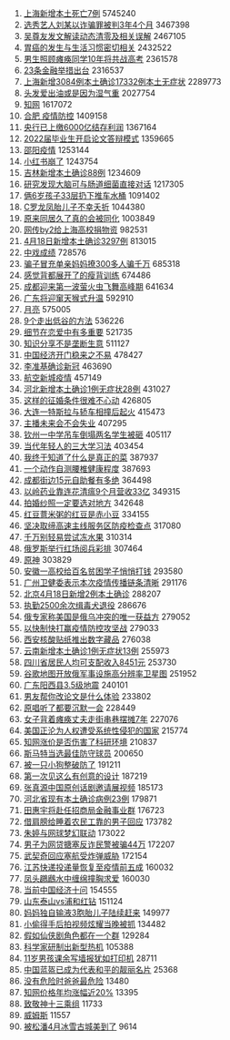 1. [上海新增本土死亡7例](https://s.weibo.com//weibo?q=%23%E4%B8%8A%E6%B5%B7%E6%96%B0%E5%A2%9E%E6%9C%AC%E5%9C%9F%E6%AD%BB%E4%BA%A17%E4%BE%8B%23&Refer=top) 5745240
2. [选秀艺人刘某以诈骗罪被判3年4个月](https://s.weibo.com//weibo?q=%23%E9%80%89%E7%A7%80%E8%89%BA%E4%BA%BA%E5%88%98%E6%9F%90%E4%BB%A5%E8%AF%88%E9%AA%97%E7%BD%AA%E8%A2%AB%E5%88%A43%E5%B9%B44%E4%B8%AA%E6%9C%88%23&Refer=top) 3467398
3. [吴尊友发文解读动态清零及相关误解](https://s.weibo.com//weibo?q=%23%E5%90%B4%E5%B0%8A%E5%8F%8B%E5%8F%91%E6%96%87%E8%A7%A3%E8%AF%BB%E5%8A%A8%E6%80%81%E6%B8%85%E9%9B%B6%E5%8F%8A%E7%9B%B8%E5%85%B3%E8%AF%AF%E8%A7%A3%23&Refer=top) 2467105
4. [胃癌的发生与生活习惯密切相关](https://s.weibo.com//weibo?q=%23%E8%83%83%E7%99%8C%E7%9A%84%E5%8F%91%E7%94%9F%E4%B8%8E%E7%94%9F%E6%B4%BB%E4%B9%A0%E6%83%AF%E5%AF%86%E5%88%87%E7%9B%B8%E5%85%B3%23&Refer=top) 2432522
5. [男生照顾瘫痪同学10年将共战高考](https://s.weibo.com//weibo?q=%23%E7%94%B7%E7%94%9F%E7%85%A7%E9%A1%BE%E7%98%AB%E7%97%AA%E5%90%8C%E5%AD%A610%E5%B9%B4%E5%B0%86%E5%85%B1%E6%88%98%E9%AB%98%E8%80%83%23&Refer=top) 2361578
6. [23条金融举措出台](https://s.weibo.com//weibo?q=%2323%E6%9D%A1%E9%87%91%E8%9E%8D%E4%B8%BE%E6%8E%AA%E5%87%BA%E5%8F%B0%23&Refer=top) 2316537
7. [上海新增3084例本土确诊17332例本土无症状](https://s.weibo.com//weibo?q=%23%E4%B8%8A%E6%B5%B7%E6%96%B0%E5%A2%9E3084%E4%BE%8B%E6%9C%AC%E5%9C%9F%E7%A1%AE%E8%AF%8A17332%E4%BE%8B%E6%9C%AC%E5%9C%9F%E6%97%A0%E7%97%87%E7%8A%B6%23&Refer=top) 2289773
8. [头发爱出油或是因为湿气重](https://s.weibo.com//weibo?q=%23%E5%A4%B4%E5%8F%91%E7%88%B1%E5%87%BA%E6%B2%B9%E6%88%96%E6%98%AF%E5%9B%A0%E4%B8%BA%E6%B9%BF%E6%B0%94%E9%87%8D%23&Refer=top) 2027754
9. [知网](https://s.weibo.com//weibo?q=%E7%9F%A5%E7%BD%91&Refer=top) 1617072
10. [合肥 疫情防控](https://s.weibo.com//weibo?q=%E5%90%88%E8%82%A5%20%E7%96%AB%E6%83%85%E9%98%B2%E6%8E%A7&Refer=top) 1409158
11. [央行已上缴6000亿结存利润](https://s.weibo.com//weibo?q=%23%E5%A4%AE%E8%A1%8C%E5%B7%B2%E4%B8%8A%E7%BC%B46000%E4%BA%BF%E7%BB%93%E5%AD%98%E5%88%A9%E6%B6%A6%23&Refer=top) 1367164
12. [2022届毕业生开启论文答辩模式](https://s.weibo.com//weibo?q=%232022%E5%B1%8A%E6%AF%95%E4%B8%9A%E7%94%9F%E5%BC%80%E5%90%AF%E8%AE%BA%E6%96%87%E7%AD%94%E8%BE%A9%E6%A8%A1%E5%BC%8F%23&Refer=top) 1359665
13. [邵阳疫情](https://s.weibo.com//weibo?q=%23%E9%82%B5%E9%98%B3%E7%96%AB%E6%83%85%23&Refer=top) 1253144
14. [小红书崩了](https://s.weibo.com//weibo?q=%23%E5%B0%8F%E7%BA%A2%E4%B9%A6%E5%B4%A9%E4%BA%86%23&Refer=top) 1243754
15. [吉林新增本土确诊88例](https://s.weibo.com//weibo?q=%23%E5%90%89%E6%9E%97%E6%96%B0%E5%A2%9E%E6%9C%AC%E5%9C%9F%E7%A1%AE%E8%AF%8A88%E4%BE%8B%23&Refer=top) 1234609
16. [研究发现大脑可与肠道细菌直接对话](https://s.weibo.com//weibo?q=%23%E7%A0%94%E7%A9%B6%E5%8F%91%E7%8E%B0%E5%A4%A7%E8%84%91%E5%8F%AF%E4%B8%8E%E8%82%A0%E9%81%93%E7%BB%86%E8%8F%8C%E7%9B%B4%E6%8E%A5%E5%AF%B9%E8%AF%9D%23&Refer=top) 1217305
17. [俩6岁孩子33层扔下推车水桶](https://s.weibo.com//weibo?q=%23%E4%BF%A96%E5%B2%81%E5%AD%A9%E5%AD%9033%E5%B1%82%E6%89%94%E4%B8%8B%E6%8E%A8%E8%BD%A6%E6%B0%B4%E6%A1%B6%23&Refer=top) 1091402
18. [C罗龙凤胎儿子不幸夭折](https://s.weibo.com//weibo?q=%23C%E7%BD%97%E9%BE%99%E5%87%A4%E8%83%8E%E5%84%BF%E5%AD%90%E4%B8%8D%E5%B9%B8%E5%A4%AD%E6%8A%98%23&Refer=top) 1044380
19. [原来同居久了真的会被同化](https://s.weibo.com//weibo?q=%23%E5%8E%9F%E6%9D%A5%E5%90%8C%E5%B1%85%E4%B9%85%E4%BA%86%E7%9C%9F%E7%9A%84%E4%BC%9A%E8%A2%AB%E5%90%8C%E5%8C%96%23&Refer=top) 1003849
20. [网传by2给上海高校捐物资](https://s.weibo.com//weibo?q=%23%E7%BD%91%E4%BC%A0by2%E7%BB%99%E4%B8%8A%E6%B5%B7%E9%AB%98%E6%A0%A1%E6%8D%90%E7%89%A9%E8%B5%84%23&Refer=top) 982531
21. [4月18日新增本土确诊3297例](https://s.weibo.com//weibo?q=%234%E6%9C%8818%E6%97%A5%E6%96%B0%E5%A2%9E%E6%9C%AC%E5%9C%9F%E7%A1%AE%E8%AF%8A3297%E4%BE%8B%23&Refer=top) 813015
22. [中戏成绩](https://s.weibo.com//weibo?q=%23%E4%B8%AD%E6%88%8F%E6%88%90%E7%BB%A9%23&Refer=top) 728576
23. [骗子冒充单亲妈妈撩300多人骗千万](https://s.weibo.com//weibo?q=%23%E9%AA%97%E5%AD%90%E5%86%92%E5%85%85%E5%8D%95%E4%BA%B2%E5%A6%88%E5%A6%88%E6%92%A9300%E5%A4%9A%E4%BA%BA%E9%AA%97%E5%8D%83%E4%B8%87%23&Refer=top) 685318
24. [感觉背都展开了的瘦背训练](https://s.weibo.com//weibo?q=%23%E6%84%9F%E8%A7%89%E8%83%8C%E9%83%BD%E5%B1%95%E5%BC%80%E4%BA%86%E7%9A%84%E7%98%A6%E8%83%8C%E8%AE%AD%E7%BB%83%23&Refer=top) 674486
25. [成都迎来第一波萤火虫飞舞高峰期](https://s.weibo.com//weibo?q=%23%E6%88%90%E9%83%BD%E8%BF%8E%E6%9D%A5%E7%AC%AC%E4%B8%80%E6%B3%A2%E8%90%A4%E7%81%AB%E8%99%AB%E9%A3%9E%E8%88%9E%E9%AB%98%E5%B3%B0%E6%9C%9F%23&Refer=top) 641634
26. [广东将迎窜天猴式升温](https://s.weibo.com//weibo?q=%23%E5%B9%BF%E4%B8%9C%E5%B0%86%E8%BF%8E%E7%AA%9C%E5%A4%A9%E7%8C%B4%E5%BC%8F%E5%8D%87%E6%B8%A9%23&Refer=top) 592910
27. [月亮](https://s.weibo.com//weibo?q=%E6%9C%88%E4%BA%AE&Refer=top) 575005
28. [9个走出低谷的方法](https://s.weibo.com//weibo?q=%239%E4%B8%AA%E8%B5%B0%E5%87%BA%E4%BD%8E%E8%B0%B7%E7%9A%84%E6%96%B9%E6%B3%95%23&Refer=top) 536226
29. [细节在恋爱中有多重要](https://s.weibo.com//weibo?q=%23%E7%BB%86%E8%8A%82%E5%9C%A8%E6%81%8B%E7%88%B1%E4%B8%AD%E6%9C%89%E5%A4%9A%E9%87%8D%E8%A6%81%23&Refer=top) 521735
30. [知识分享不是垄断生意](https://s.weibo.com//weibo?q=%23%E7%9F%A5%E8%AF%86%E5%88%86%E4%BA%AB%E4%B8%8D%E6%98%AF%E5%9E%84%E6%96%AD%E7%94%9F%E6%84%8F%23&Refer=top) 511127
31. [中国经济开门稳来之不易](https://s.weibo.com//weibo?q=%23%E4%B8%AD%E5%9B%BD%E7%BB%8F%E6%B5%8E%E5%BC%80%E9%97%A8%E7%A8%B3%E6%9D%A5%E4%B9%8B%E4%B8%8D%E6%98%93%23&Refer=top) 478427
32. [李准基确诊新冠](https://s.weibo.com//weibo?q=%23%E6%9D%8E%E5%87%86%E5%9F%BA%E7%A1%AE%E8%AF%8A%E6%96%B0%E5%86%A0%23&Refer=top) 463690
33. [航空新城疫情](https://s.weibo.com//weibo?q=%E8%88%AA%E7%A9%BA%E6%96%B0%E5%9F%8E%E7%96%AB%E6%83%85&Refer=top) 457149
34. [河北新增本土确诊1例无症状28例](https://s.weibo.com//weibo?q=%23%E6%B2%B3%E5%8C%97%E6%96%B0%E5%A2%9E%E6%9C%AC%E5%9C%9F%E7%A1%AE%E8%AF%8A1%E4%BE%8B%E6%97%A0%E7%97%87%E7%8A%B628%E4%BE%8B%23&Refer=top) 431027
35. [这样的征婚条件很难不心动](https://s.weibo.com//weibo?q=%23%E8%BF%99%E6%A0%B7%E7%9A%84%E5%BE%81%E5%A9%9A%E6%9D%A1%E4%BB%B6%E5%BE%88%E9%9A%BE%E4%B8%8D%E5%BF%83%E5%8A%A8%23&Refer=top) 426805
36. [大连一特斯拉与轿车相撞后起火](https://s.weibo.com//weibo?q=%23%E5%A4%A7%E8%BF%9E%E4%B8%80%E7%89%B9%E6%96%AF%E6%8B%89%E4%B8%8E%E8%BD%BF%E8%BD%A6%E7%9B%B8%E6%92%9E%E5%90%8E%E8%B5%B7%E7%81%AB%23&Refer=top) 415473
37. [主播未来会不会失业](https://s.weibo.com//weibo?q=%23%E4%B8%BB%E6%92%AD%E6%9C%AA%E6%9D%A5%E4%BC%9A%E4%B8%8D%E4%BC%9A%E5%A4%B1%E4%B8%9A%23&Refer=top) 407295
38. [钦州一中学吊车倒塌两名学生被砸](https://s.weibo.com//weibo?q=%23%E9%92%A6%E5%B7%9E%E4%B8%80%E4%B8%AD%E5%AD%A6%E5%90%8A%E8%BD%A6%E5%80%92%E5%A1%8C%E4%B8%A4%E5%90%8D%E5%AD%A6%E7%94%9F%E8%A2%AB%E7%A0%B8%23&Refer=top) 405117
39. [当代年轻人的三大学习法](https://s.weibo.com//weibo?q=%23%E5%BD%93%E4%BB%A3%E5%B9%B4%E8%BD%BB%E4%BA%BA%E7%9A%84%E4%B8%89%E5%A4%A7%E5%AD%A6%E4%B9%A0%E6%B3%95%23&Refer=top) 403454
40. [我终于知道了什么是真正的菜](https://s.weibo.com//weibo?q=%E6%88%91%E7%BB%88%E4%BA%8E%E7%9F%A5%E9%81%93%E4%BA%86%E4%BB%80%E4%B9%88%E6%98%AF%E7%9C%9F%E6%AD%A3%E7%9A%84%E8%8F%9C&Refer=top) 387937
41. [一个动作自测腰椎健康程度](https://s.weibo.com//weibo?q=%23%E4%B8%80%E4%B8%AA%E5%8A%A8%E4%BD%9C%E8%87%AA%E6%B5%8B%E8%85%B0%E6%A4%8E%E5%81%A5%E5%BA%B7%E7%A8%8B%E5%BA%A6%23&Refer=top) 387693
42. [成都街边15元自助餐有多绝](https://s.weibo.com//weibo?q=%23%E6%88%90%E9%83%BD%E8%A1%97%E8%BE%B915%E5%85%83%E8%87%AA%E5%8A%A9%E9%A4%90%E6%9C%89%E5%A4%9A%E7%BB%9D%23&Refer=top) 364498
43. [以岭药业靠连花清瘟9个月营收33亿](https://s.weibo.com//weibo?q=%23%E4%BB%A5%E5%B2%AD%E8%8D%AF%E4%B8%9A%E9%9D%A0%E8%BF%9E%E8%8A%B1%E6%B8%85%E7%98%9F9%E4%B8%AA%E6%9C%88%E8%90%A5%E6%94%B633%E4%BA%BF%23&Refer=top) 349315
44. [拍婚纱照一定要选对地方](https://s.weibo.com//weibo?q=%23%E6%8B%8D%E5%A9%9A%E7%BA%B1%E7%85%A7%E4%B8%80%E5%AE%9A%E8%A6%81%E9%80%89%E5%AF%B9%E5%9C%B0%E6%96%B9%23&Refer=top) 342648
45. [红豆薏米粥的红豆是赤小豆](https://s.weibo.com//weibo?q=%23%E7%BA%A2%E8%B1%86%E8%96%8F%E7%B1%B3%E7%B2%A5%E7%9A%84%E7%BA%A2%E8%B1%86%E6%98%AF%E8%B5%A4%E5%B0%8F%E8%B1%86%23&Refer=top) 334155
46. [坚决取缔高速主线服务区防疫检查点](https://s.weibo.com//weibo?q=%23%E5%9D%9A%E5%86%B3%E5%8F%96%E7%BC%94%E9%AB%98%E9%80%9F%E4%B8%BB%E7%BA%BF%E6%9C%8D%E5%8A%A1%E5%8C%BA%E9%98%B2%E7%96%AB%E6%A3%80%E6%9F%A5%E7%82%B9%23&Refer=top) 317080
47. [千万别轻易尝试冻水果](https://s.weibo.com//weibo?q=%23%E5%8D%83%E4%B8%87%E5%88%AB%E8%BD%BB%E6%98%93%E5%B0%9D%E8%AF%95%E5%86%BB%E6%B0%B4%E6%9E%9C%23&Refer=top) 310314
48. [俄罗斯举行红场阅兵彩排](https://s.weibo.com//weibo?q=%23%E4%BF%84%E7%BD%97%E6%96%AF%E4%B8%BE%E8%A1%8C%E7%BA%A2%E5%9C%BA%E9%98%85%E5%85%B5%E5%BD%A9%E6%8E%92%23&Refer=top) 307464
49. [原神](https://s.weibo.com//weibo?q=%23%E5%8E%9F%E7%A5%9E%23&Refer=top) 303829
50. [安徽一高校给百名贫困学子悄悄打钱](https://s.weibo.com//weibo?q=%23%E5%AE%89%E5%BE%BD%E4%B8%80%E9%AB%98%E6%A0%A1%E7%BB%99%E7%99%BE%E5%90%8D%E8%B4%AB%E5%9B%B0%E5%AD%A6%E5%AD%90%E6%82%84%E6%82%84%E6%89%93%E9%92%B1%23&Refer=top) 293580
51. [广州卫健委表示本次疫情传播链条清晰](https://s.weibo.com//weibo?q=%23%E5%B9%BF%E5%B7%9E%E5%8D%AB%E5%81%A5%E5%A7%94%E8%A1%A8%E7%A4%BA%E6%9C%AC%E6%AC%A1%E7%96%AB%E6%83%85%E4%BC%A0%E6%92%AD%E9%93%BE%E6%9D%A1%E6%B8%85%E6%99%B0%23&Refer=top) 291176
52. [北京4月18日新增2例本土确诊](https://s.weibo.com//weibo?q=%23%E5%8C%97%E4%BA%AC4%E6%9C%8818%E6%97%A5%E6%96%B0%E5%A2%9E2%E4%BE%8B%E6%9C%AC%E5%9C%9F%E7%A1%AE%E8%AF%8A%23&Refer=top) 288207
53. [执勤2500余次缉毒犬退役](https://s.weibo.com//weibo?q=%23%E6%89%A7%E5%8B%A42500%E4%BD%99%E6%AC%A1%E7%BC%89%E6%AF%92%E7%8A%AC%E9%80%80%E5%BD%B9%23&Refer=top) 286676
54. [俄专家称美国是俄乌冲突的唯一获益方](https://s.weibo.com//weibo?q=%23%E4%BF%84%E4%B8%93%E5%AE%B6%E7%A7%B0%E7%BE%8E%E5%9B%BD%E6%98%AF%E4%BF%84%E4%B9%8C%E5%86%B2%E7%AA%81%E7%9A%84%E5%94%AF%E4%B8%80%E8%8E%B7%E7%9B%8A%E6%96%B9%23&Refer=top) 279052
55. [以快制快打赢疫情防控攻坚战](https://s.weibo.com//weibo?q=%23%E4%BB%A5%E5%BF%AB%E5%88%B6%E5%BF%AB%E6%89%93%E8%B5%A2%E7%96%AB%E6%83%85%E9%98%B2%E6%8E%A7%E6%94%BB%E5%9D%9A%E6%88%98%23&Refer=top) 279033
56. [西安核酸贴纸推出数字藏品](https://s.weibo.com//weibo?q=%23%E8%A5%BF%E5%AE%89%E6%A0%B8%E9%85%B8%E8%B4%B4%E7%BA%B8%E6%8E%A8%E5%87%BA%E6%95%B0%E5%AD%97%E8%97%8F%E5%93%81%23&Refer=top) 276038
57. [云南新增本土确诊1例无症状13例](https://s.weibo.com//weibo?q=%23%E4%BA%91%E5%8D%97%E6%96%B0%E5%A2%9E%E6%9C%AC%E5%9C%9F%E7%A1%AE%E8%AF%8A1%E4%BE%8B%E6%97%A0%E7%97%87%E7%8A%B613%E4%BE%8B%23&Refer=top) 255973
58. [四川省居民人均可支配收入8451元](https://s.weibo.com//weibo?q=%23%E5%9B%9B%E5%B7%9D%E7%9C%81%E5%B1%85%E6%B0%91%E4%BA%BA%E5%9D%87%E5%8F%AF%E6%94%AF%E9%85%8D%E6%94%B6%E5%85%A58451%E5%85%83%23&Refer=top) 253730
59. [谷歌地图开放俄军事设施高分辨率卫星图](https://s.weibo.com//weibo?q=%23%E8%B0%B7%E6%AD%8C%E5%9C%B0%E5%9B%BE%E5%BC%80%E6%94%BE%E4%BF%84%E5%86%9B%E4%BA%8B%E8%AE%BE%E6%96%BD%E9%AB%98%E5%88%86%E8%BE%A8%E7%8E%87%E5%8D%AB%E6%98%9F%E5%9B%BE%23&Refer=top) 251952
60. [广东阳西县3.5级地震](https://s.weibo.com//weibo?q=%23%E5%B9%BF%E4%B8%9C%E9%98%B3%E8%A5%BF%E5%8E%BF3.5%E7%BA%A7%E5%9C%B0%E9%9C%87%23&Refer=top) 240101
61. [男友帮你改论文是什么体验](https://s.weibo.com//weibo?q=%23%E7%94%B7%E5%8F%8B%E5%B8%AE%E4%BD%A0%E6%94%B9%E8%AE%BA%E6%96%87%E6%98%AF%E4%BB%80%E4%B9%88%E4%BD%93%E9%AA%8C%23&Refer=top) 233802
62. [原唱听了都要沉默一会](https://s.weibo.com//weibo?q=%23%E5%8E%9F%E5%94%B1%E5%90%AC%E4%BA%86%E9%83%BD%E8%A6%81%E6%B2%89%E9%BB%98%E4%B8%80%E4%BC%9A%23&Refer=top) 228449
63. [女子背着瘫痪丈夫走街串巷摆摊7年](https://s.weibo.com//weibo?q=%23%E5%A5%B3%E5%AD%90%E8%83%8C%E7%9D%80%E7%98%AB%E7%97%AA%E4%B8%88%E5%A4%AB%E8%B5%B0%E8%A1%97%E4%B8%B2%E5%B7%B7%E6%91%86%E6%91%8A7%E5%B9%B4%23&Refer=top) 227076
64. [美国正沦为人权遭受系统性侵犯的国家](https://s.weibo.com//weibo?q=%23%E7%BE%8E%E5%9B%BD%E6%AD%A3%E6%B2%A6%E4%B8%BA%E4%BA%BA%E6%9D%83%E9%81%AD%E5%8F%97%E7%B3%BB%E7%BB%9F%E6%80%A7%E4%BE%B5%E7%8A%AF%E7%9A%84%E5%9B%BD%E5%AE%B6%23&Refer=top) 215774
65. [知网涨价是否伤害了科研环境](https://s.weibo.com//weibo?q=%23%E7%9F%A5%E7%BD%91%E6%B6%A8%E4%BB%B7%E6%98%AF%E5%90%A6%E4%BC%A4%E5%AE%B3%E4%BA%86%E7%A7%91%E7%A0%94%E7%8E%AF%E5%A2%83%23&Refer=top) 210837
66. [斯马特当选最佳防守球员](https://s.weibo.com//weibo?q=%23%E6%96%AF%E9%A9%AC%E7%89%B9%E5%BD%93%E9%80%89%E6%9C%80%E4%BD%B3%E9%98%B2%E5%AE%88%E7%90%83%E5%91%98%23&Refer=top) 200650
67. [被一只小狗整破防了](https://s.weibo.com//weibo?q=%23%E8%A2%AB%E4%B8%80%E5%8F%AA%E5%B0%8F%E7%8B%97%E6%95%B4%E7%A0%B4%E9%98%B2%E4%BA%86%23&Refer=top) 191211
68. [第一次见这么有创意的设计](https://s.weibo.com//weibo?q=%23%E7%AC%AC%E4%B8%80%E6%AC%A1%E8%A7%81%E8%BF%99%E4%B9%88%E6%9C%89%E5%88%9B%E6%84%8F%E7%9A%84%E8%AE%BE%E8%AE%A1%23&Refer=top) 187219
69. [张真源中国原创话剧邀请展视频](https://s.weibo.com//weibo?q=%23%E5%BC%A0%E7%9C%9F%E6%BA%90%E4%B8%AD%E5%9B%BD%E5%8E%9F%E5%88%9B%E8%AF%9D%E5%89%A7%E9%82%80%E8%AF%B7%E5%B1%95%E8%A7%86%E9%A2%91%23&Refer=top) 185173
70. [河北省现有本土确诊病例23例](https://s.weibo.com//weibo?q=%23%E6%B2%B3%E5%8C%97%E7%9C%81%E7%8E%B0%E6%9C%89%E6%9C%AC%E5%9C%9F%E7%A1%AE%E8%AF%8A%E7%97%85%E4%BE%8B23%E4%BE%8B%23&Refer=top) 179871
71. [田惠宇将赴任招商局金融事业群](https://s.weibo.com//weibo?q=%23%E7%94%B0%E6%83%A0%E5%AE%87%E5%B0%86%E8%B5%B4%E4%BB%BB%E6%8B%9B%E5%95%86%E5%B1%80%E9%87%91%E8%9E%8D%E4%BA%8B%E4%B8%9A%E7%BE%A4%23&Refer=top) 176723
72. [借肩膀给睡着农民工靠的男子回应](https://s.weibo.com//weibo?q=%23%E5%80%9F%E8%82%A9%E8%86%80%E7%BB%99%E7%9D%A1%E7%9D%80%E5%86%9C%E6%B0%91%E5%B7%A5%E9%9D%A0%E7%9A%84%E7%94%B7%E5%AD%90%E5%9B%9E%E5%BA%94%23&Refer=top) 173782
73. [朱婷与网球梦幻联动](https://s.weibo.com//weibo?q=%23%E6%9C%B1%E5%A9%B7%E4%B8%8E%E7%BD%91%E7%90%83%E6%A2%A6%E5%B9%BB%E8%81%94%E5%8A%A8%23&Refer=top) 173022
74. [男子为网贷搪塞反诈民警被骗44万](https://s.weibo.com//weibo?q=%23%E7%94%B7%E5%AD%90%E4%B8%BA%E7%BD%91%E8%B4%B7%E6%90%AA%E5%A1%9E%E5%8F%8D%E8%AF%88%E6%B0%91%E8%AD%A6%E8%A2%AB%E9%AA%9744%E4%B8%87%23&Refer=top) 172207
75. [武契奇回应塞航受炸弹威胁](https://s.weibo.com//weibo?q=%23%E6%AD%A6%E5%A5%91%E5%A5%87%E5%9B%9E%E5%BA%94%E5%A1%9E%E8%88%AA%E5%8F%97%E7%82%B8%E5%BC%B9%E5%A8%81%E8%83%81%23&Refer=top) 172154
76. [江苏快递投递量恢复至疫情前五成](https://s.weibo.com//weibo?q=%23%E6%B1%9F%E8%8B%8F%E5%BF%AB%E9%80%92%E6%8A%95%E9%80%92%E9%87%8F%E6%81%A2%E5%A4%8D%E8%87%B3%E7%96%AB%E6%83%85%E5%89%8D%E4%BA%94%E6%88%90%23&Refer=top) 160032
77. [凤头鸊鷉水中缠绵撞胸求爱](https://s.weibo.com//weibo?q=%23%E5%87%A4%E5%A4%B4%E9%B8%8A%E9%B7%89%E6%B0%B4%E4%B8%AD%E7%BC%A0%E7%BB%B5%E6%92%9E%E8%83%B8%E6%B1%82%E7%88%B1%23&Refer=top) 160030
78. [当前中国经济十问](https://s.weibo.com//weibo?q=%23%E5%BD%93%E5%89%8D%E4%B8%AD%E5%9B%BD%E7%BB%8F%E6%B5%8E%E5%8D%81%E9%97%AE%23&Refer=top) 154555
79. [山东泰山vs浦和红钻](https://s.weibo.com//weibo?q=%E5%B1%B1%E4%B8%9C%E6%B3%B0%E5%B1%B1vs%E6%B5%A6%E5%92%8C%E7%BA%A2%E9%92%BB&Refer=top) 151124
80. [妈妈独自输液3胞胎儿子陆续赶来](https://s.weibo.com//weibo?q=%23%E5%A6%88%E5%A6%88%E7%8B%AC%E8%87%AA%E8%BE%93%E6%B6%B23%E8%83%9E%E8%83%8E%E5%84%BF%E5%AD%90%E9%99%86%E7%BB%AD%E8%B5%B6%E6%9D%A5%23&Refer=top) 149977
81. [小偷得手后拍视频炫耀当晚被抓](https://s.weibo.com//weibo?q=%23%E5%B0%8F%E5%81%B7%E5%BE%97%E6%89%8B%E5%90%8E%E6%8B%8D%E8%A7%86%E9%A2%91%E7%82%AB%E8%80%80%E5%BD%93%E6%99%9A%E8%A2%AB%E6%8A%93%23&Refer=top) 134482
82. [假如仙侠剧角色都在一个群](https://s.weibo.com//weibo?q=%23%E5%81%87%E5%A6%82%E4%BB%99%E4%BE%A0%E5%89%A7%E8%A7%92%E8%89%B2%E9%83%BD%E5%9C%A8%E4%B8%80%E4%B8%AA%E7%BE%A4%23&Refer=top) 129284
83. [科学家研制出新型热机](https://s.weibo.com//weibo?q=%23%E7%A7%91%E5%AD%A6%E5%AE%B6%E7%A0%94%E5%88%B6%E5%87%BA%E6%96%B0%E5%9E%8B%E7%83%AD%E6%9C%BA%23&Refer=top) 105388
84. [11岁男孩课余写墙报犹如打印机](https://s.weibo.com//weibo?q=11%E5%B2%81%E7%94%B7%E5%AD%A9%E8%AF%BE%E4%BD%99%E5%86%99%E5%A2%99%E6%8A%A5%E7%8A%B9%E5%A6%82%E6%89%93%E5%8D%B0%E6%9C%BA&Refer=top) 28711
85. [中国蓝盔已成为代表和平的靓丽名片](https://s.weibo.com//weibo?q=%23%E4%B8%AD%E5%9B%BD%E8%93%9D%E7%9B%94%E5%B7%B2%E6%88%90%E4%B8%BA%E4%BB%A3%E8%A1%A8%E5%92%8C%E5%B9%B3%E7%9A%84%E9%9D%93%E4%B8%BD%E5%90%8D%E7%89%87%23&Refer=top) 25368
86. [没有危险时爸爸最危险](https://s.weibo.com//weibo?q=%23%E6%B2%A1%E6%9C%89%E5%8D%B1%E9%99%A9%E6%97%B6%E7%88%B8%E7%88%B8%E6%9C%80%E5%8D%B1%E9%99%A9%23&Refer=top) 13480
87. [知网价格年均涨幅近20%](https://s.weibo.com//weibo?q=%23%E7%9F%A5%E7%BD%91%E4%BB%B7%E6%A0%BC%E5%B9%B4%E5%9D%87%E6%B6%A8%E5%B9%85%E8%BF%9120%25%23&Refer=top) 13395
88. [致敬神十三乘组](https://s.weibo.com//weibo?q=%23%E8%87%B4%E6%95%AC%E7%A5%9E%E5%8D%81%E4%B8%89%E4%B9%98%E7%BB%84%23&Refer=top) 11733
89. [威姆斯](https://s.weibo.com//weibo?q=%E5%A8%81%E5%A7%86%E6%96%AF&Refer=top) 11557
90. [被松潘4月冰雪古城美到了](https://s.weibo.com//weibo?q=%23%E8%A2%AB%E6%9D%BE%E6%BD%984%E6%9C%88%E5%86%B0%E9%9B%AA%E5%8F%A4%E5%9F%8E%E7%BE%8E%E5%88%B0%E4%BA%86%23&Refer=top) 9614
